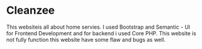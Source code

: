 # Cleanzee
This websiteis all about home servies.
I used Bootstrap and Semantic - UI for Frontend Development
and for backend i used Core PHP.
This website is not fully function this website have some flaw and bugs as well.
